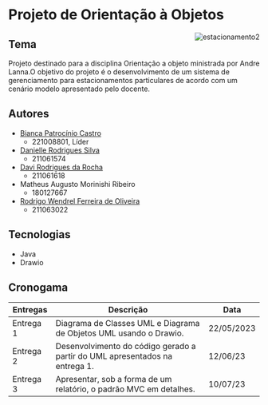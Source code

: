 # Projeto de Orientação à Objetos
<a href="https://imgbb.com/"><img src="https://i.ibb.co/9sRwxc3/estacionamento2.png" alt="estacionamento2" border="0" align="right"></a>

## Tema
Projeto destinado para a disciplina Orientação a objeto ministrada por Andre Lanna.O objetivo do projeto é o desenvolvimento de um sistema de gerenciamento para estacionamentos
particulares de acordo com um cenário modelo apresentado pelo docente. 



## Autores 

- [Bianca Patrocínio Castro](https://github.com/BiancaPatrocinio7)
  - 221008801, Líder
- [Danielle Rodrigues Silva](https://github.com/Danizelle)
  - 211061574
- [Davi Rodrigues da Rocha](https://github.com/DanielRogs)
  - 211061618
- Matheus Augusto Morinishi Ribeiro
  - 180127667
- [Rodrigo Wendrel Ferreira de Oliveira](https://github.com/rodwendrel)
  - 211063022

## Tecnologias 
- Java
- Drawio


## Cronogama 

Entregas | Descrição | Data
---|---|---|
Entrega 1| Diagrama de Classes UML e Diagrama de Objetos UML usando o Drawio.| 22/05/2023
Entrega 2| Desenvolvimento do código gerado a partir do UML apresentados na entrega 1.| 12/06/23 
Entrega 3| Apresentar, sob a forma de um relatório, o padrão MVC em detalhes.| 10/07/23
